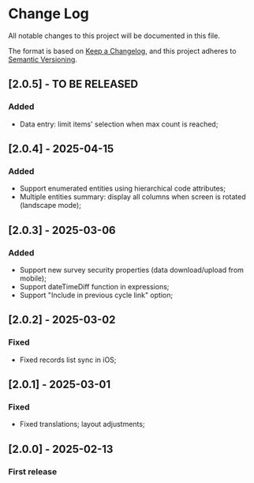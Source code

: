 # Change Log

All notable changes to this project will be documented in this file.

The format is based on [Keep a Changelog](https://keepachangelog.com/en/1.1.0/),
and this project adheres to [Semantic Versioning](https://semver.org/spec/v2.0.0.html).

## [2.0.5] - TO BE RELEASED

### Added
- Data entry: limit items' selection when max count is reached;

## [2.0.4] - 2025-04-15

### Added
- Support enumerated entities using hierarchical code attributes;
- Multiple entities summary: display all columns when screen is rotated (landscape mode);

## [2.0.3] - 2025-03-06

### Added

- Support new survey security properties (data download/upload from mobile);
- Support dateTimeDiff function in expressions;
- Support "Include in previous cycle link" option;

## [2.0.2] - 2025-03-02

### Fixed

- Fixed records list sync in iOS;

## [2.0.1] - 2025-03-01

### Fixed

- Fixed translations; layout adjustments;

## [2.0.0] - 2025-02-13

### First release
